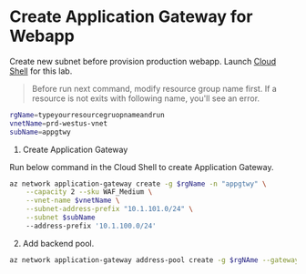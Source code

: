 # Create Application Gateway for Webapp
Create new subnet before provision production webapp. Launch [Cloud Shell](https://docs.microsoft.com/en-us/azure/cloud-shell/quickstart) for this lab.

> Before run next command, modify resource group name first.
> If a resource is not exits with following name, you'll see an error.
```bash
rgName=typeyourresourcegruopnameandrun
vnetName=prd-westus-vnet
subName=appgtwy
```

1. Create Application Gateway

Run below command in the Cloud Shell to create Application Gateway.

```bash
az network application-gateway create -g $rgName -n "appgtwy" \
    --capacity 2 --sku WAF_Medium \
    --vnet-name $vnetName \
    --subnet-address-prefix "10.1.101.0/24" \
    --subnet $subName
    --address-prefix '10.1.100.0/24' 
```

2. Add backend pool. 

```bash
az network application-gateway address-pool create -g $rgNAme --gateway-name "appgtwy" -n "webpool" --servers 10.1.1.4 10.1.1.5
```
